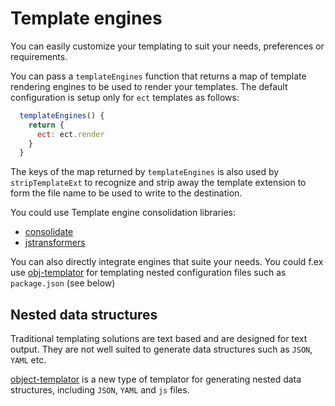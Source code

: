 # Template engines

You can easily customize your templating to suit your needs, preferences or requirements.

You can pass a `templateEngines` function that returns a map of template rendering engines to be used to render your templates. The default configuration is setup only for `ect` templates as follows:

```js
  templateEngines() {
    return {
      ect: ect.render
    }
  }
```

The keys of the map returned by `templateEngines` is also used by `stripTemplateExt` to recognize and strip away the template extension to form the file name to be used to write to the destination.

You could use Template engine consolidation libraries:

- [consolidate](https://github.com/tj/consolidate.js)
- [jstransformers](https://github.com/jstransformers/jstransformer#api)

You can also directly integrate engines that suite your needs.
You could f.ex use [obj-templator](https://www.npmjs.com/package/object-templator) for templating nested configuration files such as `package.json` (see below)

## Nested data structures

Traditional templating solutions are text based and are designed for text output. They are not well suited to generate data structures such as `JSON`, `YAML` etc.

[object-templator](https://www.npmjs.com/package/object-templator) is a new type of templator for generating nested data structures, including `JSON`, `YAML` and `js` files.

